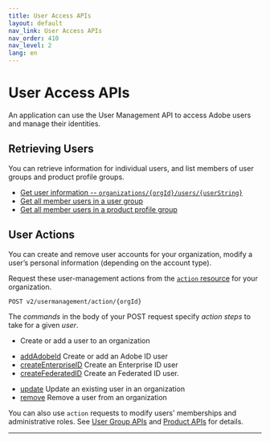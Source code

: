 ```yaml
---
title: User Access APIs
layout: default
nav_link: User Access APIs
nav_order: 410
nav_level: 2
lang: en
---
```

# <a name="userGroup" class="api-ref-title">User Access APIs</a>
An application can use the User Management API to access Adobe users and manage their identities.

## Retrieving Users

You can retrieve information for individual users, and list members of user groups and product profile groups.

* [Get user information -- `organizations/{orgId}/users/{userString}`](getUser.md)
* [Get all member users in a user group](getUsersByGroup.md)
* [Get all member users in a product profile group](getUsersByGroup.md)

## User Actions

You can create and remove user accounts for your organization, modify a user’s personal information (depending on the account type).

Request these user-management actions from the [`action` resource](ActionsRef.md) for your organization.
```
POST v2/usermanagement/action/{orgId}
```

The _commands_ in the body of your POST request specify _action steps_ to take for a given _user_.

* Create or add a user to an organization
 + [addAdobeId](ActionsCmds.md#addAdobeID) Create or add an Adobe ID user
 + [createEnterpriseID](ActionsCmds.md#createEnterpriseID) Create an Enterprise ID user
 + [createFederatedID](ActionsCmds.md#createFederatedID) Create an Federated ID user.
* [update](ActionsCmds.md#update) Update an existing user in an organization
* [remove](ActionsCmds.md#removeFromOrg) Remove a user from an organization

You can also use `action` requests to modify users' memberships and administrative roles. See [User Group APIs](group.md) and [Product APIs](product.md) for details.

<hr class="api-ref-rule">
